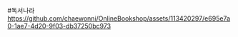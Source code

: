 #독서나라
https://github.com/chaewonni/OnlineBookshop/assets/113420297/e695e7a0-1ae7-4d20-9f03-db37250bc973
